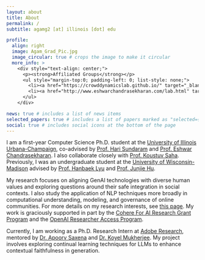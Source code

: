 ```yaml
---
layout: about
title: About
permalink: /
subtitle: agamg2 [at] illinois [dot] edu

profile:
  align: right
  image: Agam_Grad_Pic.jpg
  image_circular: true # crops the image to make it circular
  more_info: >
    <div style="text-align: center;">
      <p><strong>Affiliated Groups</strong></p>
      <ul style="margin-top:0; padding-left: 0; list-style: none;">
        <li><a href="https://crowddynamicslab.github.io/" target="_blank" rel="noopener noreferrer">Crowd Dynamics Lab</a></li>
        <li><a href="http://www.eshwarchandrasekharan.com/lab.html" target="_blank" rel="noopener noreferrer">SCUBA Group</a></li>
      </ul>
    </div>

news: true # includes a list of news items
selected_papers: true # includes a list of papers marked as "selected={true}"
social: true # includes social icons at the bottom of the page
---
```


I am a first-year Computer Science Ph.D. student at the [University of Illinois Urbana-Champaign](https://illinois.edu/), co-advised by [Prof. Hari Sundaram](https://sundaram.cs.illinois.edu/index.html) and [Prof. Eshwar Chandrasekharan](http://www.eshwarchandrasekharan.com). I also collaborate closely with [Prof. Koustuv Saha](https://koustuv.com). Previously, I was an undergraduate student at the [University of Wisconsin-Madison](https://www.wisc.edu/) advised by [Prof. Hanbaek Lyu](https://hanbaeklyu.com/) and [Prof. Junjie Hu](https://junjiehu.github.io/).

My research focuses on aligning GenAI technologies with diverse human values and exploring questions around their safe integration in social contexts. I also study the application of NLP techniques more broadly in computational understanding, modeling, and governance of online communities. For more details on my research interests, see [this page](/research/). My work is graciously supported in part by the [Cohere For AI Research Grant Program](https://cohere.com/blog/c4ai-research-grants) and the [OpenAI Researcher Access Program](https://openai.com/form/researcher-access-program/). 

Currently, I am working as a Ph.D. Research Intern at [Adobe Research](https://research.adobe.com/), mentored by [Dr. Apoorv Saxena](https://apoorvumang.github.io) and [Dr. Koyel Mukherjee](https://research.adobe.com/person/koyel-mukherjee/). My project involves exploring continual learning techniques for LLMs to enhance contextual faithfulness in generation.

<!-- Previously, I was an undergraduate student at the [University of Wisconsin-Madison](https://www.wisc.edu/) where I graduated with a B.S. with [Comprehensive Honors](https://honors.ls.wisc.edu/honors-degree-tracks/#comprehensive-honors), majoring in [Computer Science](https://www.cs.wisc.edu/), [Mathematics](https://math.wisc.edu/), and [Data Science](https://datascience.wisc.edu/), with a minor in [Economic Analytics](https://econ.wisc.edu/). -->
<!-- 
Over the last two summers, I worked as a Software Development Engineer (SDE) Intern at [Amazon Web Services (AWS)](https://aws.amazon.com/) in the EC2 Modernization team (2024), developing an RAG-based framework for decompiled C# source code summarization, and on the [Alexa](https://twitter.com/alexa99) Devices Speech Middleware team (2023), working on making it easier for applications to achieve Alexa Voice Integration and built an application to help automate the end-to-end testing of Alexa's Speech functionalities. -->
